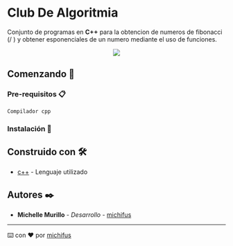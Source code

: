 # Club De Algoritmia

Conjunto de programas en **C++** para la obtencion de numeros de fibonacci (/ ) y obtener esponenciales de un numero mediante el uso de funciones.


<p align="center">
 <img src="https://img.shields.io/badge/Status-Dropped-red">
</p>
   
## Comenzando 🚀


### Pre-requisitos 📋

```
Compilador cpp
```

### Instalación 🔧


## Construido con 🛠️

* [c++](#) - Lenguaje utilizado

## Autores ✒️

* **Michelle Murillo** - *Desarrollo* - [michifus](https://github.com/michifus)

---
⌨️ con ❤️ por [michifus](https://github.com/michifus) 
